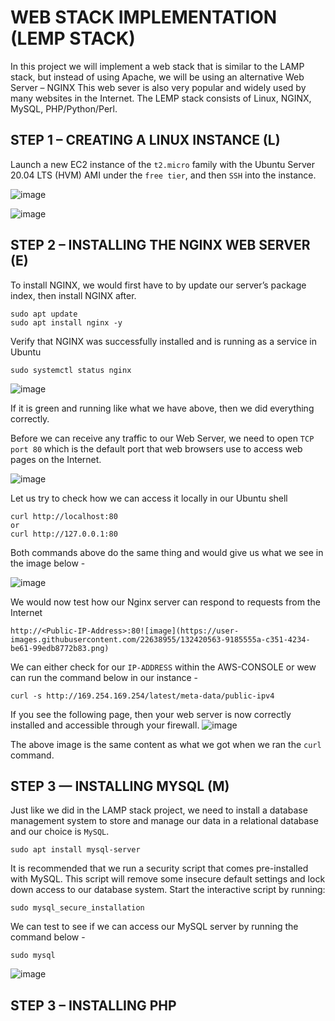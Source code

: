 # WEB STACK IMPLEMENTATION (LEMP STACK)

In this project we will implement a web stack that is similar to the LAMP stack, but instead of using Apache, we will be using an alternative Web Server – NGINX
This web sever is also very popular and widely used by many websites in the Internet. The LEMP stack consists of Linux, NGINX, MySQL, PHP/Python/Perl.

## STEP 1 – CREATING A LINUX INSTANCE (L)

Launch a new EC2 instance of the `t2.micro` family with the Ubuntu Server 20.04 LTS (HVM) AMI under the `free tier`, and then `SSH` into the instance.

![image](https://user-images.githubusercontent.com/22638955/132418515-71877057-02ef-4f45-a96d-d668eb0e1527.png)

![image](https://user-images.githubusercontent.com/22638955/132418712-dddcc93d-53cc-4f01-9f1a-3f939c8aebad.png)

## STEP 2 – INSTALLING THE NGINX WEB SERVER (E)

To install NGINX, we would first have to by update our server’s package index, then install NGINX after.

```
sudo apt update
sudo apt install nginx -y
```
Verify that NGINX was successfully installed and is running as a service in Ubuntu

```
sudo systemctl status nginx
```
![image](https://user-images.githubusercontent.com/22638955/132419224-21264000-502d-405f-b34f-f67c9f9081e5.png)

If it is green and running like what we have above, then we did everything correctly.

Before we can receive any traffic to our Web Server, we need to open `TCP port 80` which is the default port that web browsers use to access web pages on the Internet.

![image](https://user-images.githubusercontent.com/22638955/132419777-12e9ca91-8c08-4b3f-a3ef-4e5feb7ce95f.png)

Let us try to check how we can access it locally in our Ubuntu shell
```
curl http://localhost:80
or
curl http://127.0.0.1:80
```
Both commands above do the same thing and would give us what we see in the image below - 

![image](https://user-images.githubusercontent.com/22638955/132420001-4046356d-ba72-412b-b8c3-dd49c0b8fc83.png)

We would now test how our Nginx server can respond to requests from the Internet
```
http://<Public-IP-Address>:80![image](https://user-images.githubusercontent.com/22638955/132420563-9185555a-c351-4234-be61-99edb8772b83.png)
```

We can either check for our `IP-ADDRESS` within the AWS-CONSOLE or wew can run the command below in our instance -
```
curl -s http://169.254.169.254/latest/meta-data/public-ipv4
```
If you see the following page, then your web server is now correctly installed and accessible through your firewall.
![image](https://user-images.githubusercontent.com/22638955/132420563-9185555a-c351-4234-be61-99edb8772b83.png)

The above image is the same content as what we got when we ran the `curl` command.

## STEP 3 — INSTALLING MYSQL (M)

Just like we did in the LAMP stack project, we need to install a database management system to store and manage our data in a relational database and our choice is `MySQL`.

```
sudo apt install mysql-server
```
It is recommended that we run a security script that comes pre-installed with MySQL. This script will remove some insecure default settings and lock down access to our database system. Start the interactive script by running:

```
sudo mysql_secure_installation
```
We can test to see if we can access our MySQL server by running the command below - 
```
sudo mysql
```
![image](https://user-images.githubusercontent.com/22638955/132584840-f258acba-7bd3-42ef-b913-60925138dcca.png)

## STEP 3 – INSTALLING PHP
